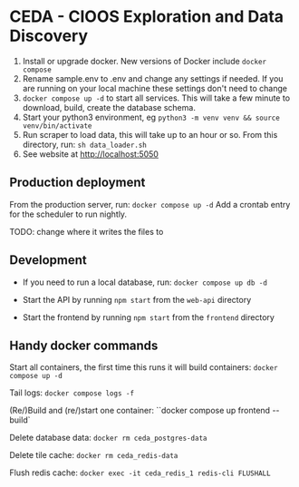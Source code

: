 # CEDA - CIOOS Exploration and Data Discovery

1. Install or upgrade docker. New versions of Docker include `docker compose`
1. Rename sample.env to .env and change any settings if needed. If you are running on your local machine these settings don't need to change
1. `docker compose up -d` to start all services. This will take a few minute to download, build, create the database schema.
1. Start your python3 environment, eg `python3 -m venv venv && source venv/bin/activate`
1. Run scraper to load data, this will take up to an hour or so. From this directory, run:
   `sh data_loader.sh`
1. See website at <http://localhost:5050>

## Production deployment

From the production server, run:
`docker compose up -d`
Add a crontab entry for the scheduler to run nightly.

TODO: change where it writes the files to

## Development

- If you need to run a local database, run:
  `docker compose up db -d`

- Start the API by running `npm start` from the `web-api` directory
- Start the frontend by running `npm start` from the `frontend` directory

## Handy docker commands

Start all containers, the first time this runs it will build containers:
`docker compose up -d`

Tail logs:
`docker compose logs -f`

(Re/)Build and (re/)start one container:
``docker compose up frontend --build`

Delete database data:
`docker rm ceda_postgres-data`

Delete tile cache:
`docker rm ceda_redis-data`

Flush redis cache:
`docker exec -it ceda_redis_1 redis-cli FLUSHALL`
